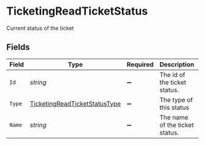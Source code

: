 # TicketingReadTicketStatus

Current status of the ticket


## Fields

| Field                                                                                     | Type                                                                                      | Required                                                                                  | Description                                                                               | Example                                                                                   |
| ----------------------------------------------------------------------------------------- | ----------------------------------------------------------------------------------------- | ----------------------------------------------------------------------------------------- | ----------------------------------------------------------------------------------------- | ----------------------------------------------------------------------------------------- |
| `Id`                                                                                      | *string*                                                                                  | :heavy_minus_sign:                                                                        | The id of the ticket status.                                                              | 001                                                                                       |
| `Type`                                                                                    | [TicketingReadTicketStatusType](../../Models/Components/TicketingReadTicketStatusType.md) | :heavy_minus_sign:                                                                        | The type of this status                                                                   |                                                                                           |
| `Name`                                                                                    | *string*                                                                                  | :heavy_minus_sign:                                                                        | The name of the ticket status.                                                            | Backlog                                                                                   |